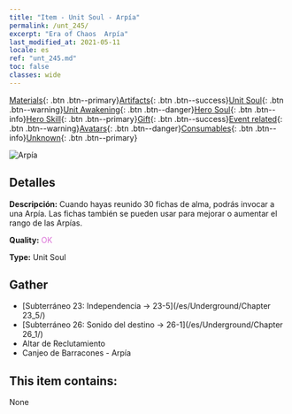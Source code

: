 ```yaml
---
title: "Item - Unit Soul - Arpía"
permalink: /unt_245/
excerpt: "Era of Chaos  Arpía"
last_modified_at: 2021-05-11
locale: es
ref: "unt_245.md"
toc: false
classes: wide
---
```

 [Materials](/ItemsES/){: .btn .btn--primary}[Artifacts](/ItemsES/Artifacts/){: .btn .btn--success}[Unit Soul](/ItemsES/UnitSoul/){: .btn .btn--warning}[Unit Awakening](/ItemsES/UnitAwakening/){: .btn .btn--danger}[Hero Soul](/ItemsES/HeroSoul/){: .btn .btn--info}[Hero Skill](/ItemsES/HeroSkill/){: .btn .btn--primary}[Gift](/ItemsES/Gift/){: .btn .btn--success}[Event related](/ItemsES/Events/){: .btn .btn--warning}[Avatars](/ItemsES/Avatars/){: .btn .btn--danger}[Consumables](/ItemsES/Consumables/){: .btn .btn--info}[Unknown](/ItemsES/Unknown/){: .btn .btn--primary}

 ![Arpía](/images/u/ti_yingshenren.jpg)

## Detalles
 **Descripción:** Cuando hayas reunido 30 fichas de alma, podrás invocar a una Arpía. Las fichas también se pueden usar para mejorar o aumentar el rango de las Arpías.

 **Quality:** <span style="color: #DA70D6">OK</span>

 **Type:** Unit Soul

## Gather

*    [Subterráneo 23: Independencia -> 23-5](/es/Underground/Chapter 23_5/) 
*    [Subterráneo 26: Sonido del destino -> 26-1](/es/Underground/Chapter 26_1/) 
*    Altar de Reclutamiento 
*    Canjeo de Barracones - Arpía 

## This item contains:

  None

